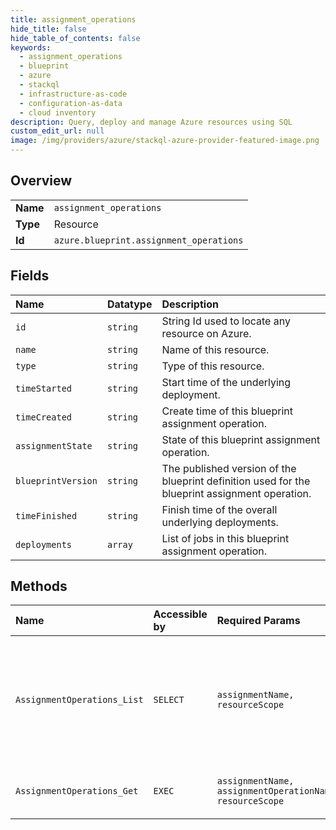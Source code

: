 ```yaml
---
title: assignment_operations
hide_title: false
hide_table_of_contents: false
keywords:
  - assignment_operations
  - blueprint
  - azure    
  - stackql
  - infrastructure-as-code
  - configuration-as-data
  - cloud inventory
description: Query, deploy and manage Azure resources using SQL
custom_edit_url: null
image: /img/providers/azure/stackql-azure-provider-featured-image.png
---
```

  
    

## Overview
<table><tbody>
<tr><td><b>Name</b></td><td><code>assignment_operations</code></td></tr>
<tr><td><b>Type</b></td><td>Resource</td></tr>
<tr><td><b>Id</b></td><td><code>azure.blueprint.assignment_operations</code></td></tr>
</tbody></table>

## Fields
| Name | Datatype | Description |
|:-----|:---------|:------------|
| `id` | `string` | String Id used to locate any resource on Azure. |
| `name` | `string` | Name of this resource. |
| `type` | `string` | Type of this resource. |
| `timeStarted` | `string` | Start time of the underlying deployment. |
| `timeCreated` | `string` | Create time of this blueprint assignment operation. |
| `assignmentState` | `string` | State of this blueprint assignment operation. |
| `blueprintVersion` | `string` | The published version of the blueprint definition used for the blueprint assignment operation. |
| `timeFinished` | `string` | Finish time of the overall underlying deployments. |
| `deployments` | `array` | List of jobs in this blueprint assignment operation. |
## Methods
| Name | Accessible by | Required Params | Description |
|:-----|:--------------|:----------------|:------------|
| `AssignmentOperations_List` | `SELECT` | `assignmentName, resourceScope` | List operations for given blueprint assignment within a subscription or a management group. |
| `AssignmentOperations_Get` | `EXEC` | `assignmentName, assignmentOperationName, resourceScope` | Get a blueprint assignment operation. |
